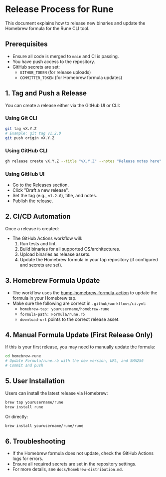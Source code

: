 # Release Process for Rune

This document explains how to release new binaries and update the Homebrew formula for the Rune CLI tool.

## Prerequisites
- Ensure all code is merged to `main` and CI is passing.
- You have push access to the repository.
- GitHub secrets are set:
  - `GITHUB_TOKEN` (for release uploads)
  - `COMMITTER_TOKEN` (for Homebrew formula updates)

## 1. Tag and Push a Release

You can create a release either via the GitHub UI or CLI:

### Using Git CLI
```bash
git tag vX.Y.Z
# Example: git tag v1.2.0
git push origin vX.Y.Z
```

### Using GitHub CLI
```bash
gh release create vX.Y.Z --title "vX.Y.Z" --notes "Release notes here"
```

### Using GitHub UI
- Go to the Releases section.
- Click "Draft a new release".
- Set the tag (e.g., `v1.2.0`), title, and notes.
- Publish the release.

## 2. CI/CD Automation

Once a release is created:
- The GitHub Actions workflow will:
  1. Run tests and lint.
  2. Build binaries for all supported OS/architectures.
  3. Upload binaries as release assets.
  4. Update the Homebrew formula in your tap repository (if configured and secrets are set).

## 3. Homebrew Formula Update

- The workflow uses the [bump-homebrew-formula-action](https://github.com/mislav/bump-homebrew-formula-action) to update the formula in your Homebrew tap.
- Make sure the following are correct in `.github/workflows/ci.yml`:
  - `homebrew-tap: yourusername/homebrew-rune`
  - `formula-path: Formula/rune.rb`
  - `download-url` points to the correct release asset.

## 4. Manual Formula Update (First Release Only)
If this is your first release, you may need to manually update the formula:
```bash
cd homebrew-rune
# Update Formula/rune.rb with the new version, URL, and SHA256
# Commit and push
```

## 5. User Installation
Users can install the latest release via Homebrew:
```bash
brew tap yourusername/rune
brew install rune
```
Or directly:
```bash
brew install yourusername/rune/rune
```

## 6. Troubleshooting
- If the Homebrew formula does not update, check the GitHub Actions logs for errors.
- Ensure all required secrets are set in the repository settings.
- For more details, see `docs/homebrew-distribution.md`. 